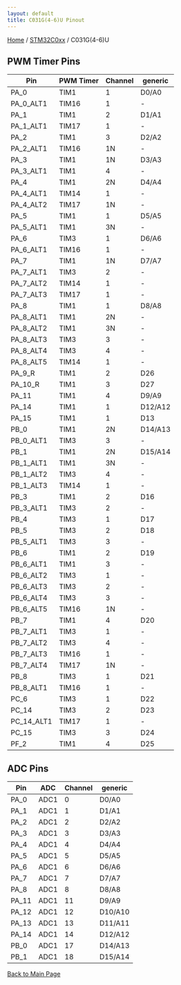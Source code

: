 ```yaml
---
layout: default
title: C031G(4-6)U Pinout
---
```


[Home](../../index.md) / [STM32C0xx](../index.md) / C031G(4-6)U

## PWM Timer Pins

| Pin | PWM Timer | Channel | generic |
| --- | --- | --- | --- |
| PA_0 | TIM1 | 1 | D0/A0 |
| PA_0_ALT1 | TIM16 | 1 | - |
| PA_1 | TIM1 | 2 | D1/A1 |
| PA_1_ALT1 | TIM17 | 1 | - |
| PA_2 | TIM1 | 3 | D2/A2 |
| PA_2_ALT1 | TIM16 | 1N | - |
| PA_3 | TIM1 | 1N | D3/A3 |
| PA_3_ALT1 | TIM1 | 4 | - |
| PA_4 | TIM1 | 2N | D4/A4 |
| PA_4_ALT1 | TIM14 | 1 | - |
| PA_4_ALT2 | TIM17 | 1N | - |
| PA_5 | TIM1 | 1 | D5/A5 |
| PA_5_ALT1 | TIM1 | 3N | - |
| PA_6 | TIM3 | 1 | D6/A6 |
| PA_6_ALT1 | TIM16 | 1 | - |
| PA_7 | TIM1 | 1N | D7/A7 |
| PA_7_ALT1 | TIM3 | 2 | - |
| PA_7_ALT2 | TIM14 | 1 | - |
| PA_7_ALT3 | TIM17 | 1 | - |
| PA_8 | TIM1 | 1 | D8/A8 |
| PA_8_ALT1 | TIM1 | 2N | - |
| PA_8_ALT2 | TIM1 | 3N | - |
| PA_8_ALT3 | TIM3 | 3 | - |
| PA_8_ALT4 | TIM3 | 4 | - |
| PA_8_ALT5 | TIM14 | 1 | - |
| PA_9_R | TIM1 | 2 | D26 |
| PA_10_R | TIM1 | 3 | D27 |
| PA_11 | TIM1 | 4 | D9/A9 |
| PA_14 | TIM1 | 1 | D12/A12 |
| PA_15 | TIM1 | 1 | D13 |
| PB_0 | TIM1 | 2N | D14/A13 |
| PB_0_ALT1 | TIM3 | 3 | - |
| PB_1 | TIM1 | 2N | D15/A14 |
| PB_1_ALT1 | TIM1 | 3N | - |
| PB_1_ALT2 | TIM3 | 4 | - |
| PB_1_ALT3 | TIM14 | 1 | - |
| PB_3 | TIM1 | 2 | D16 |
| PB_3_ALT1 | TIM3 | 2 | - |
| PB_4 | TIM3 | 1 | D17 |
| PB_5 | TIM3 | 2 | D18 |
| PB_5_ALT1 | TIM3 | 3 | - |
| PB_6 | TIM1 | 2 | D19 |
| PB_6_ALT1 | TIM1 | 3 | - |
| PB_6_ALT2 | TIM3 | 1 | - |
| PB_6_ALT3 | TIM3 | 2 | - |
| PB_6_ALT4 | TIM3 | 3 | - |
| PB_6_ALT5 | TIM16 | 1N | - |
| PB_7 | TIM1 | 4 | D20 |
| PB_7_ALT1 | TIM3 | 1 | - |
| PB_7_ALT2 | TIM3 | 4 | - |
| PB_7_ALT3 | TIM16 | 1 | - |
| PB_7_ALT4 | TIM17 | 1N | - |
| PB_8 | TIM3 | 1 | D21 |
| PB_8_ALT1 | TIM16 | 1 | - |
| PC_6 | TIM3 | 1 | D22 |
| PC_14 | TIM3 | 2 | D23 |
| PC_14_ALT1 | TIM17 | 1 | - |
| PC_15 | TIM3 | 3 | D24 |
| PF_2 | TIM1 | 4 | D25 |


## ADC Pins

| Pin | ADC | Channel | generic |
| --- | --- | --- | --- |
| PA_0 | ADC1 | 0 | D0/A0 |
| PA_1 | ADC1 | 1 | D1/A1 |
| PA_2 | ADC1 | 2 | D2/A2 |
| PA_3 | ADC1 | 3 | D3/A3 |
| PA_4 | ADC1 | 4 | D4/A4 |
| PA_5 | ADC1 | 5 | D5/A5 |
| PA_6 | ADC1 | 6 | D6/A6 |
| PA_7 | ADC1 | 7 | D7/A7 |
| PA_8 | ADC1 | 8 | D8/A8 |
| PA_11 | ADC1 | 11 | D9/A9 |
| PA_12 | ADC1 | 12 | D10/A10 |
| PA_13 | ADC1 | 13 | D11/A11 |
| PA_14 | ADC1 | 14 | D12/A12 |
| PB_0 | ADC1 | 17 | D14/A13 |
| PB_1 | ADC1 | 18 | D15/A14 |


[Back to Main Page](../../index.md)